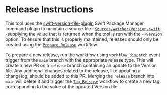 # Release Instructions

This tool uses the [swift-version-file-plugin](https://github.com/Mobelux/swift-version-file-plugin) Swift Package Manager command plugin to maintain a source file--[`Sources/watcher/Version.swift`](Sources/watcher/Version.swift)--supplying the value that is returned when the tool is run with the `--version` option. To ensure that this is properly maintained, releases should only be created using the [`Prepare Release`](http://github.com/Mobelux/Watcher/actions/workflows/prepare-release.yml) workflow.

To prepare a new release, run the workflow using `workflow_dispatch` event trigger from the `main` branch with the appropriate release type. This will create a new PR on a `release` branch containing an update to the Version file. Any additional changes related to the release, like updating a changelog, should be added to this PR. Merging the `release` branch into `main` will delete it and trigger the [`Tag Release`](.github/workflows/tag-release.yml) workflow to create a new tag corresponding to the value of the updated Version file.
